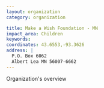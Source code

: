 ```yaml
---
layout: organization
category: organization

title: Make a Wish Foundation - MN
impact_area: Children
keywords: 
coordinates: 43.6553,-93.3626
address: |
  P.O. Box 6062
  Albert Lea MN 56007-6662
---
```

Organization's overview
